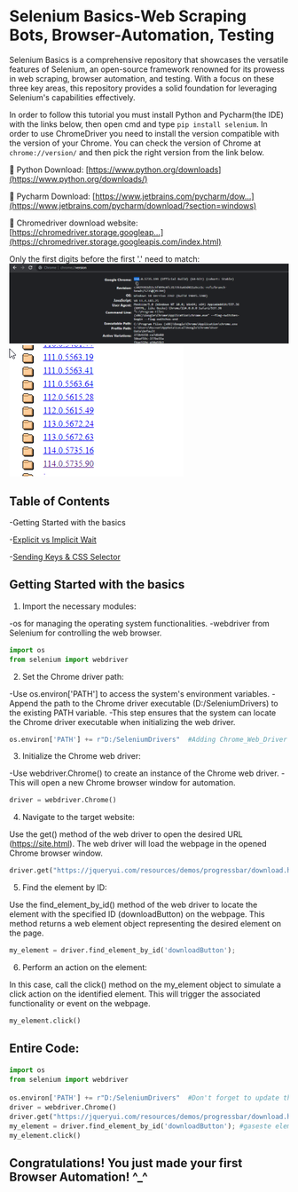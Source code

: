 # Selenium Basics-Web Scraping Bots, Browser-Automation, Testing

Selenium Basics is a comprehensive repository that showcases the versatile features of Selenium, an open-source framework renowned for its prowess in web scraping, browser automation, and testing. With a focus on these three key areas, this repository provides a solid foundation for leveraging Selenium's capabilities effectively.

In order to follow this tutorial you must install Python and Pycharm(the IDE) with the links below, then open cmd and type ``` pip install selenium ```. In order to use ChromeDriver you need to install the version compatible with the version of your Chrome. You can check the version of Chrome at ```chrome://version/``` and then pick the right version from the link below. 

🔗 Python Download: [https://www.python.org/downloads](https://www.python.org/downloads/)

🔗 Pycharm Download: [https://www.jetbrains.com/pycharm/dow...](https://www.jetbrains.com/pycharm/download/?section=windows) 

🔗 Chromedriver download website: [https://chromedriver.storage.googleap...](https://chromedriver.storage.googleapis.com/index.html)

Only the first digits before the first '.' need to match:
![Alt Text](https://github.com/Razvan03/Selenium-Basics---Web-Scraping-Bots-Browser-Automation-Testing/blob/main/ChromeVersion.png)
![Alt Text](https://github.com/Razvan03/Selenium-Basics---Web-Scraping-Bots-Browser-Automation-Testing/blob/main/ChromeDriver.png)


## Table of Contents

-Getting Started with the basics

-[Explicit vs Implicit Wait](https://github.com/Razvan03/Selenium-Basics---Web-Scraping-Bots-Browser-Automation-Testing/tree/main/Selenium_Basics_1)

-[Sending Keys & CSS Selector](https://github.com/Razvan03/Selenium-Basics---Web-Scraping-Bots-Browser-Automation-Testing/tree/main/Basic_Form_Test_2)


## Getting Started with the basics

1. Import the necessary modules:

-os for managing the operating system functionalities.
-webdriver from Selenium for controlling the web browser.

```python
import os
from selenium import webdriver
```

2. Set the Chrome driver path:

-Use os.environ['PATH'] to access the system's environment variables.
-Append the path to the Chrome driver executable (D:/SeleniumDrivers) to the existing PATH variable.
-This step ensures that the system can locate the Chrome driver executable when initializing the web driver.

```python
os.environ['PATH'] += r"D:/SeleniumDrivers"  #Adding Chrome_Web_Driver to path
```

3. Initialize the Chrome web driver:

-Use webdriver.Chrome() to create an instance of the Chrome web driver.
-This will open a new Chrome browser window for automation.
```python
driver = webdriver.Chrome()
```

4. Navigate to the target website:

Use the get() method of the web driver to open the desired URL (https://site.html).
The web driver will load the webpage in the opened Chrome browser window.

```python
driver.get("https://jqueryui.com/resources/demos/progressbar/download.html")
```

5. Find the element by ID:

Use the find_element_by_id() method of the web driver to locate the element with the specified ID (downloadButton) on the webpage.
This method returns a web element object representing the desired element on the page.

```python
my_element = driver.find_element_by_id('downloadButton'); 
```

6. Perform an action on the element:

In this case, call the click() method on the my_element object to simulate a click action on the identified element.
This will trigger the associated functionality or event on the webpage.

```python
my_element.click()
```


## Entire Code:
```python
import os
from selenium import webdriver

os.environ['PATH'] += r"D:/SeleniumDrivers"  #Don't forget to update the PATH with your PATH of ChromeDriver
driver = webdriver.Chrome()
driver.get("https://jqueryui.com/resources/demos/progressbar/download.html")
my_element = driver.find_element_by_id('downloadButton'); #gaseste elementul dupa id
my_element.click()
```

## Congratulations! You just made your first Browser Automation! ^_^ 
